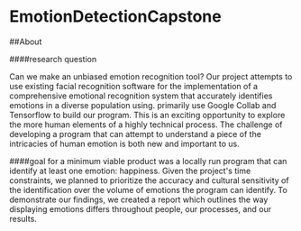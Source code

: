 # EmotionDetectionCapstone

##About 

####research question

Can we make an unbiased emotion recognition tool? Our project attempts to use existing facial recognition software for the implementation of a comprehensive emotional recognition system that accurately identifies emotions in a diverse population using. primarily use Google Collab and Tensorflow to build our program. This is an exciting opportunity to explore the more human elements of a highly technical process. The challenge of developing a program that can attempt to understand a piece of the intricacies of human emotion is both new and important to us.

####goal 
for a minimum viable product was a locally run program that can identify at least one emotion: happiness. Given the project's time constraints, we planned to prioritize the accuracy and cultural sensitivity of the identification over the volume of emotions the program can identify. To demonstrate our findings, we created a report which outlines the way displaying emotions differs throughout people, our processes, and our results.
